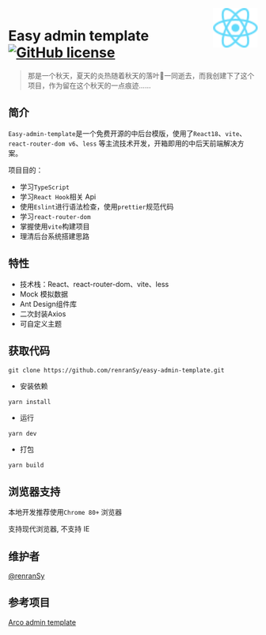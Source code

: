 <img height="80px" src="https://github.com/renranSy/easy-admin-template/blob/main/public/logo.svg" alt="Logo of the project" align="right">

# Easy admin template  [![GitHub license](https://img.shields.io/badge/license-MIT-blue.svg?style=flat-square)](https://github.com/your/your-project/blob/master/LICENSE)

> 那是一个秋天，夏天的炎热随着秋天的落叶🍂一同逝去，而我创建下了这个项目，作为留在这个秋天的一点痕迹......

## 简介

`Easy-admin-template`是一个免费开源的中后台模版，使用了`React18`、`vite`、`react-router-dom v6`、`less`
等主流技术开发，开箱即用的中后天前端解决方案。

项目目的：

- 学习`TypeScript`
- 学习`React Hook`相关 Api
- 使用`Eslint`进行语法检查，使用`prettier`规范代码
- 学习`react-router-dom`
- 掌握使用`vite`构建项目
- 理清后台系统搭建思路

## 特性

- 技术栈：React、react-router-dom、vite、less
- Mock 模拟数据
- Ant Design组件库
- 二次封装Axios
- 可自定义主题

## 获取代码

```shell
git clone https://github.com/renranSy/easy-admin-template.git
```

- 安装依赖

```shell
yarn install
```

- 运行

```shell
yarn dev
```

- 打包

```shell
yarn build
```

## 浏览器支持

本地开发推荐使用`Chrome 80+` 浏览器

支持现代浏览器, 不支持 IE

## 维护者

[@renranSy](https://github.com/renranSy)

## 参考项目

[Arco admin template](https://github.com/renranSy/easy-admin-template.git)

